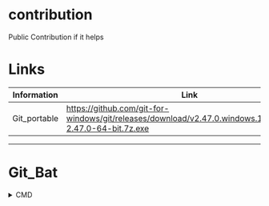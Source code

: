 # contribution
Public Contribution if it helps


# Links

| Information | Link |
| --- | --- |
| Git_portable | https://github.com/git-for-windows/git/releases/download/v2.47.0.windows.1/PortableGit-2.47.0-64-bit.7z.exe |

--------------------

# Git_Bat

<details>

<summary>CMD</summary>

### Install Git Portable:

```cmd
   mkdir C:\Adminsys\apps
```

</details>


